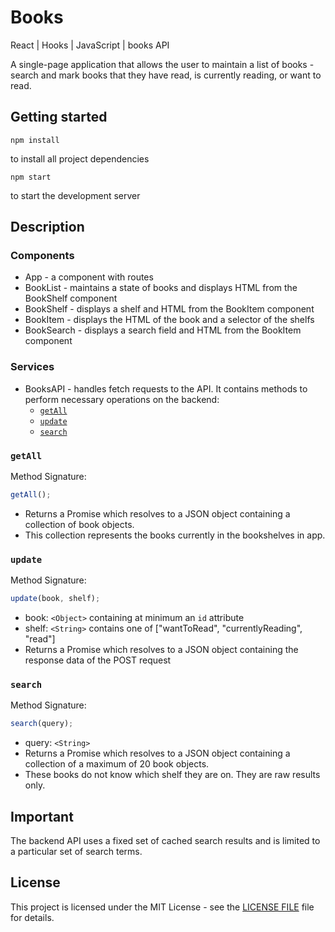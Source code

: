 # Books

React | Hooks | JavaScript | books API

A single-page application that allows the user to maintain a list of books - search and mark books that they have read, is currently reading, or want to read.

## Getting started

```
npm install
```
 to install all project dependencies
```
npm start
```
 to start the development server

## Description
### Components
- App - a component with routes
- BookList - maintains a state of books and displays HTML from the BookShelf component
- BookShelf - displays a shelf and HTML from the BookItem component
- BookItem - displays the HTML of the book and a selector of the shelfs
- BookSearch - displays a search field and HTML from the BookItem component
### Services
- BooksAPI - handles fetch requests to the API. It contains methods to perform necessary operations on the backend:
    - [`getAll`](#getall)
    - [`update`](#update)
    - [`search`](#search)
 

### `getAll`

Method Signature:

```js
getAll();
```

- Returns a Promise which resolves to a JSON object containing a collection of book objects.
- This collection represents the books currently in the bookshelves in app.

### `update`

Method Signature:

```js
update(book, shelf);
```

- book: `<Object>` containing at minimum an `id` attribute
- shelf: `<String>` contains one of ["wantToRead", "currentlyReading", "read"]
- Returns a Promise which resolves to a JSON object containing the response data of the POST request

### `search`

Method Signature:

```js
search(query);
```

- query: `<String>`
- Returns a Promise which resolves to a JSON object containing a collection of a maximum of 20 book objects.
- These books do not know which shelf they are on. They are raw results only. 

## Important

The backend API uses a fixed set of cached search results and is limited to a particular set of search terms.

## License

This project is licensed under the MIT License - see the [LICENSE FILE](LICENSE.txt) file for details.
